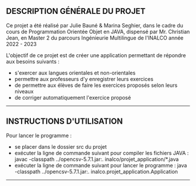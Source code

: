 ## DESCRIPTION GÉNÉRALE DU PROJET

Ce projet a été réalisé par Julie Bauné & Marina Seghier, dans le cadre du cours de Programmation Orientée Objet en JAVA, dispensé par Mr. Christian Jean, en Master 2 du parcours Ingénieurie Multilingue de l'INALCO année 2022 - 2023

L'objectif de ce projet est de créer une application permettant de répondre aux besoins suivants :
- s'exercer aux langues orientales et non-orientales
- permettre aux professeurs d'y enregistrer leurs exercices
- de permettre aux élèves de faire les exercices proposés selon leurs niveaux
- de corriger automatiquement l'exercice proposé

***********************

## INSTRUCTIONS D'UTILISATION

Pour lancer le programme :

- se placer dans le dossier src du projet
- exécuter la ligne de commande suivant pour compiler les fichiers JAVA : 
  javac -classpath ../opencsv-5.7.1.jar:. inalco/projet_application/*.java
 - exécuter la ligne de commande suivant pour lancer le programme :
  java -classpath ../opencsv-5.7.1.jar:. inalco.projet_application.Application

***********************
